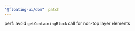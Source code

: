 ```yaml
---
"@floating-ui/dom": patch
---
```


perf: avoid `getContainingBlock` call for non-top layer elements
